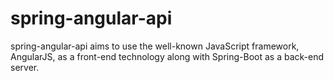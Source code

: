 # spring-angular-api

spring-angular-api aims to use the well-known JavaScript framework, AngularJS, as a front-end technology along with Spring-Boot as a back-end server.
